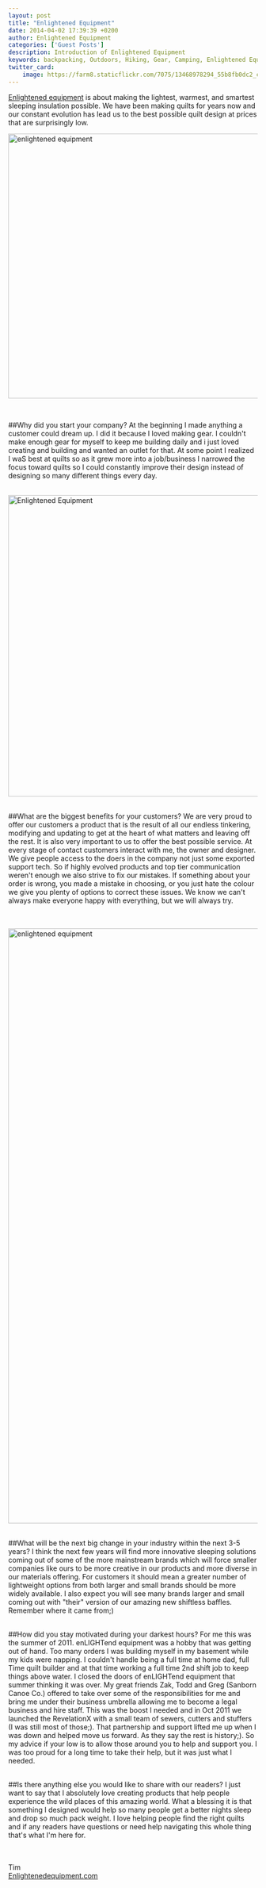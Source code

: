 ```yaml
---
layout: post
title: "Enlightened Equipment"
date: 2014-04-02 17:39:39 +0200
author: Enlightened Equipment
categories: ['Guest Posts']
description: Introduction of Enlightened Equipment
keywords: backpacking, Outdoors, Hiking, Gear, Camping, Enlightened Equipment
twitter_card:
    image: https://farm8.staticflickr.com/7075/13468978294_55b8fb0dc2_c.jpg
---
```

<a href="http://www.enlightenedequipment.com/" target="_blank">Enlightened equipment</a> is about making the lightest, warmest, and smartest sleeping insulation possible. We have been making quilts for years now and our constant evolution has lead us to the best possible quilt design at prices that are surprisingly low.

<a href="https://www.flickr.com/photos/90204224@N07/13468978294" ><img src="https://farm8.staticflickr.com/7075/13468978294_55b8fb0dc2_c.jpg" width="800" height="534" alt="enlightened equipment"></a>
<!--more--><br>

##Why did you start your company?
At the beginning I made anything a customer could dream up. I did it because I loved  making gear. I couldn't make enough gear for myself to keep me building daily and i just loved creating and building and wanted an outlet for that. At some point I realized I waS best at quilts so as it grew more into a job/business I narrowed the focus toward quilts so I could constantly improve their design instead of designing so many different things every day. <br><br>

<a href="https://www.flickr.com/photos/90204224@N07/13468978604" ><img src="https://farm8.staticflickr.com/7401/13468978604_31cd631db2_c.jpg" width="800" height="608" alt="Enlightened Equipment"></a><br><br>

##What are the biggest benefits for your customers?
We are very proud to offer our customers a product that is the result of all our endless tinkering, modifying and updating to get at the heart of what matters and leaving off the rest. It is also very important to us to offer the best possible service. At every stage of contact customers interact with me, the owner and designer. We give people access to the doers in the company not just some exported support tech. So if highly evolved products and top tier communication weren't enough we also strive to fix our mistakes. If something about your order is wrong, you made a mistake in choosing, or you just hate the colour we give you plenty of options to correct these issues. We know we can't always make everyone happy with everything, but we will always try. 

<br><br>
<a href="https://www.flickr.com/photos/90204224@N07/13468730873" ><img src="https://farm4.staticflickr.com/3719/13468730873_1c44ed695c_o.jpg" width="664" height="1200" alt="enlightened equipment"></a><br><br>

##What will be the next big change in your industry within the next 3-5 years?
I think the next few years will find more innovative sleeping solutions coming out of some of the more mainstream brands which will force smaller companies like ours to be more creative in our products and more diverse in our materials offering. For customers it should mean a greater number of lightweight options from both larger and small brands should be more widely available. I also expect you will see many brands larger and small coming out with "their" version of our amazing new shiftless baffles.  Remember where it came from;)</br></br>

##How did you stay motivated during your darkest hours?
For me this was the summer of 2011. enLIGHTend equipment was a hobby that was getting out of hand. Too many orders I was building myself in my basement while my kids were napping. I couldn't handle being a full time at home dad, full Time quilt builder and at that time working a full time 2nd shift job to keep things above water. I closed the doors of enLIGHTend equipment that summer thinking it was over. My great friends Zak, Todd and Greg (Sanborn Canoe Co.) offered to take over some of the responsibilities for me and bring me under their business umbrella allowing me to become a legal business and hire staff. This was the boost I needed and in Oct 2011 we launched the RevelationX with a small team of sewers, cutters and stuffers (I was still most of those;). That partnership and support lifted me up when I was down and helped move us forward. As they say the rest is history;). So my advice if your low is to allow those around you to help and support you. I was too proud for a long time to take their help, but it was just what I needed. </br></br>

##Is there anything else you would like to share with our readers?
I just want to say that I absolutely love creating products that help people experience the wild places of this amazing world. What a blessing it is that something I designed would help so many people get a better nights sleep and drop so much pack weight. I love helping people find the right quilts and if any readers have questions or need help navigating this whole thing that's what I'm here for. 

<br><br>Tim<br>
<a href="http://www.enlightenedequipment.com/" target="_blank">Enlightenedequipment.com</a>